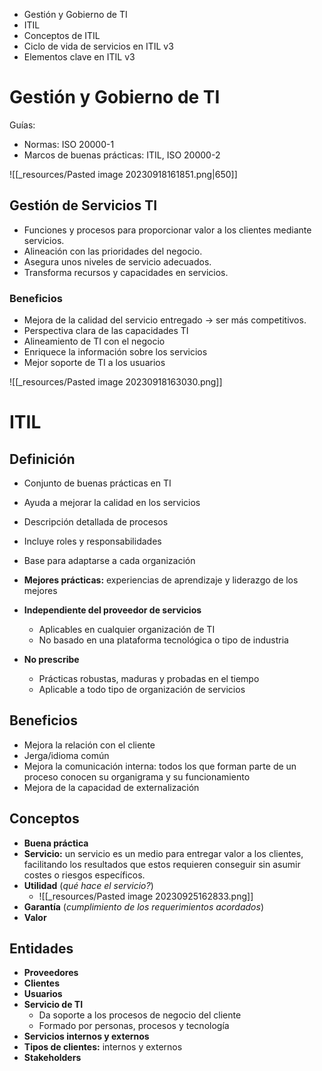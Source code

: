 - Gestión y Gobierno de TI
- ITIL
- Conceptos de ITIL
- Ciclo de vida de servicios en ITIL v3
- Elementos clave en ITIL v3

# Gestión y Gobierno de TI
Guías:
- Normas: ISO 20000-1
- Marcos de buenas prácticas: ITIL, ISO 20000-2

![[_resources/Pasted image 20230918161851.png|650]]

## Gestión de Servicios TI
- Funciones y procesos para proporcionar valor a los clientes mediante servicios.
- Alineación con las prioridades del negocio.
- Asegura unos niveles de servicio adecuados.
- Transforma recursos y capacidades en servicios.

### Beneficios
- Mejora de la calidad del servicio entregado → ser más competitivos.
- Perspectiva clara de las capacidades TI
- Alineamiento de TI con el negocio
- Enriquece la información sobre los servicios
- Mejor soporte de TI a los usuarios

![[_resources/Pasted image 20230918163030.png]]

# ITIL

## Definición
- Conjunto de buenas prácticas en TI
- Ayuda a mejorar la calidad en los servicios
- Descripción detallada de procesos
- Incluye roles y responsabilidades
- Base para adaptarse a cada organización

- **Mejores prácticas:** experiencias de aprendizaje y liderazgo de los mejores
- **Independiente del proveedor de servicios**
	- Aplicables en cualquier organización de TI
	- No basado en una plataforma tecnológica o tipo de industria
- **No prescribe**
	- Prácticas robustas, maduras y probadas en el tiempo
	- Aplicable a todo tipo de organización de servicios

## Beneficios
- Mejora la relación con el cliente
- Jerga/idioma común
- Mejora la comunicación interna: todos los que forman parte de un proceso conocen su organigrama y su funcionamiento
- Mejora de la capacidad de externalización

## Conceptos
- **Buena práctica**
- **Servicio:** un servicio es un medio para entregar valor a los clientes, facilitando los resultados que estos requieren conseguir sin asumir costes o riesgos específicos.
- **Utilidad** (*qué hace el servicio?*)
	- ![[_resources/Pasted image 20230925162833.png]]
- **Garantía** (*cumplimiento de los requerimientos acordados*)
- **Valor**

## Entidades
- **Proveedores**
- **Clientes**
- **Usuarios**
- **Servicio de TI**
	- Da soporte a los procesos de negocio del cliente
	- Formado por personas, procesos y tecnología
- **Servicios internos y externos**
- **Tipos de clientes:** internos y externos
- **Stakeholders**